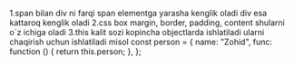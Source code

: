 1.span bilan div ni farqi span elementga yarasha kenglik oladi div esa kattaroq kenglik oladi
2.css box margin, border, padding, content shularni o`z ichiga oladi
3.this kalit sozi kopincha objectlarda ishlatiladi ularni chaqirish uchun ishlatiladi misol 
const person = {
  name: "Zohid",
  func: function () {
    return this.person;
  },
};

